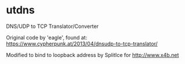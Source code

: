 utdns
=====

DNS/UDP to TCP Translator/Converter

Original code by 'eagle', found at: https://www.cypherpunk.at/2013/04/dnsudp-to-tcp-translator/

Modified to bind to loopback address by SplitIce for http://www.x4b.net